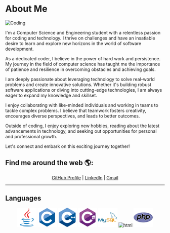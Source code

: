 # About Me

![Coding](https://blog.casebook.net/hubfs/58879-multitasking-woman.gif)

I'm a Computer Science and Engineering student with a relentless passion for coding and technology. I thrive on challenges and have an insatiable desire to learn and explore new horizons in the world of software development.

As a dedicated coder, I believe in the power of hard work and persistence. My journey in the field of computer science has taught me the importance of patience and resilience in overcoming obstacles and achieving goals.

I am deeply passionate about leveraging technology to solve real-world problems and create innovative solutions. Whether it's building robust software applications or diving into cutting-edge technologies, I am always eager to expand my knowledge and skillset.

I enjoy collaborating with like-minded individuals and working in teams to tackle complex problems. I believe that teamwork fosters creativity, encourages diverse perspectives, and leads to better outcomes.

Outside of coding, I enjoy exploring new hobbies, reading about the latest advancements in technology, and seeking out opportunities for personal and professional growth.

Let's connect and embark on this exciting journey together!

## Find me around the web 🌎:


<html>
<body>
<div>
<div align="center">
    <a href="https://github.com/Sobnom08">GitHub Profile</a> |
    <a href="https://www.linkedin.com/in/sobnom-mostary-717070211/">LinkedIn</a> |
    <a href="mailto:sobnommostary2001@gmail.com">Gmail</a>

    
  </div>
  <hr>
  <h2>Languages</h2>
  <div align="center">
    <img src="https://raw.githubusercontent.com/devicons/devicon/master/icons/java/java-original.svg" alt="java" width="60" height="60">
    <img src="https://raw.githubusercontent.com/devicons/devicon/master/icons/c/c-original.svg" alt="c" width="60" height="60"> 
    <img src="https://raw.githubusercontent.com/devicons/devicon/master/icons/cplusplus/cplusplus-original.svg" alt="cplusplus" width="60" height="60">
    <img src="https://raw.githubusercontent.com/devicons/devicon/master/icons/csharp/csharp-original.svg" alt="csharp" width="60" height="60">
    <img src="https://raw.githubusercontent.com/devicons/devicon/master/icons/mysql/mysql-original-wordmark.svg" alt="mysql" width="60" height="60">
    <img src="https://raw.githubusercontent.com/devicons/devicon/master/icons/html/html-original.svg" alt="html" width="60" height="60">
    <img src="https://raw.githubusercontent.com/devicons/devicon/master/icons/php/php-original.svg" alt="php" width="60" height="60">
  </div>
</div>
</body>
</html>
